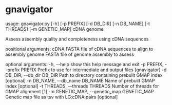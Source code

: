 # gnavigator
usage: gnavigator.py [-h] [-p PREFIX] [-d DB_DIR] [-n DB_NAME] [-t THREADS]
                     [-m GENETIC_MAP]
                     cDNA genome

Assess assembly quality and completeness using cDNA sequences

positional arguments:
  cDNA                  FASTA file of cDNA sequences to align to assembly
  genome                FASTA file of genome assembly to assess

optional arguments:
  -h, --help            show this help message and exit
  -p PREFIX, --prefix PREFIX
                        Prefix to use for intermediate and output files
                        [gnavigator]
  -d DB_DIR, --db_dir DB_DIR
                        Path to directory containing prebuilt GMAP index
                        [optional]
  -n DB_NAME, --db_name DB_NAME
                        Name of prebuilt GMAP index [optional]
  -t THREADS, --threads THREADS
                        Number of threads for GMAP alignment [1]
  -m GENETIC_MAP, --genetic_map GENETIC_MAP
                        Genetic map file as tsv with LG:cDNA pairs [optional]
